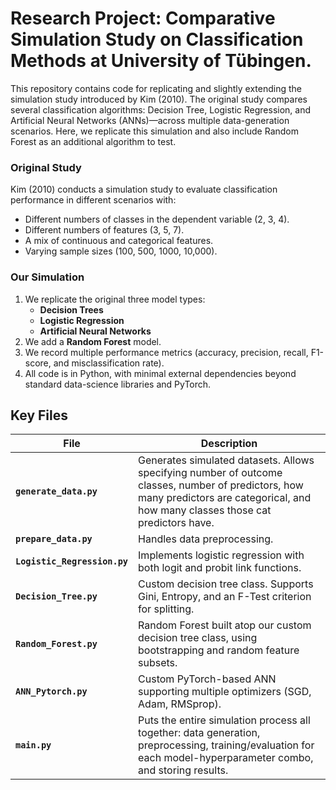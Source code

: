 # Research Project: Comparative Simulation Study on Classification Methods at University of Tübingen.

This repository contains code for replicating and slightly extending the simulation study introduced by Kim (2010). The original study compares several classification algorithms: Decision Tree, Logistic Regression, and Artificial Neural Networks (ANNs)—across multiple data-generation scenarios. Here, we replicate this simulation and also include Random Forest as an additional algorithm to test. 

### Original Study

Kim (2010) conducts a simulation study to evaluate classification performance in different scenarios with:
- Different numbers of classes in the dependent variable (2, 3, 4).
- Different numbers of features (3, 5, 7).
- A mix of continuous and categorical features.
- Varying sample sizes (100, 500, 1000, 10,000).

### Our Simulation
1. We replicate the original three model types:
   - **Decision Trees** 
   - **Logistic Regression** 
   - **Artificial Neural Networks** 
2. We add a **Random Forest** model.
3. We record multiple performance metrics (accuracy, precision, recall, F1-score, and misclassification rate).
4. All code is in Python, with minimal external dependencies beyond standard data-science libraries and PyTorch.


## Key Files

| File                     | Description                                                                                                                                                          |
|--------------------------|----------------------------------------------------------------------------------------------------------------------------------------------------------------------|
| **`generate_data.py`**  | Generates simulated datasets. Allows specifying number of outcome classes, number of predictors, how many predictors are categorical, and how many classes those cat predictors have. |
| **`prepare_data.py`**   | Handles data preprocessing.                                         |
| **`Logistic_Regression.py`** | Implements logistic regression with both logit and probit link functions.                         |
| **`Decision_Tree.py`**  | Custom decision tree class. Supports Gini, Entropy, and an F-Test criterion for splitting.                                                                          |
| **`Random_Forest.py`**  | Random Forest built atop our custom decision tree class, using bootstrapping and random feature subsets.                                                             |
| **`ANN_Pytorch.py`**    | Custom PyTorch-based ANN supporting multiple optimizers (SGD, Adam, RMSprop).        |
| **`main.py`**           | Puts the entire simulation process all together: data generation, preprocessing, training/evaluation for each model-hyperparameter combo, and storing results. |



